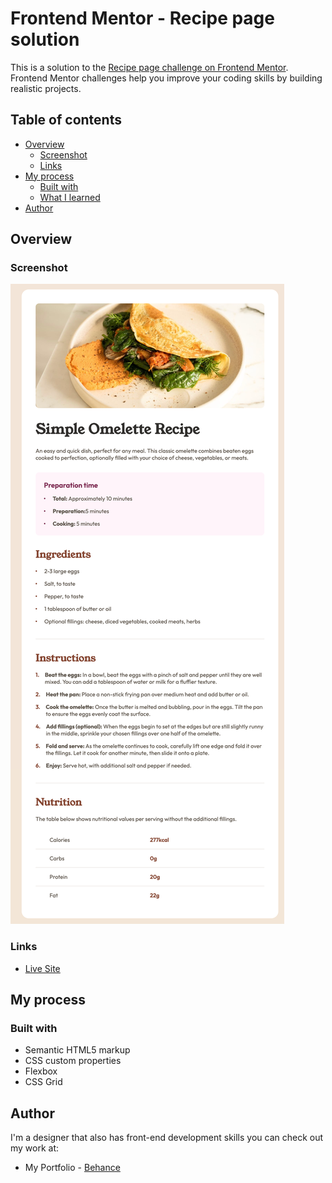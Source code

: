 # Frontend Mentor - Recipe page solution

This is a solution to the [Recipe page challenge on Frontend Mentor](https://www.frontendmentor.io/challenges/recipe-page-KiTsR8QQKm). Frontend Mentor challenges help you improve your coding skills by building realistic projects.

## Table of contents

- [Overview](#overview)
  - [Screenshot](#screenshot)
  - [Links](#links)
- [My process](#my-process)
  - [Built with](#built-with)
  - [What I learned](#what-i-learned)
- [Author](#author)

## Overview

### Screenshot

![](./screenshot.png)

### Links

- [Live Site](https://cyber-m.github.io/fm-recipe-page)

## My process

### Built with

- Semantic HTML5 markup
- CSS custom properties
- Flexbox
- CSS Grid

## Author

I'm a designer that also has front-end development skills you can check out my work at:

- My Portfolio - [Behance](https://www.behance.net/eyalp)

